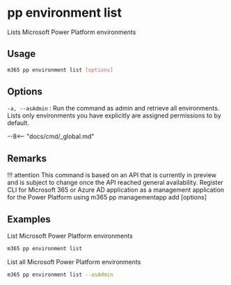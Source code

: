 # pp environment list

Lists Microsoft Power Platform environments

## Usage

```sh
m365 pp environment list [options]
```

## Options

`-a, --asAdmin`
: Run the command as admin and retrieve all environments. Lists only environments you have explicitly are assigned permissions to by default.

--8<-- "docs/cmd/_global.md"

## Remarks

!!! attention
    This command is based on an API that is currently in preview and is subject to change once the API reached general availability.
    Register CLI for Microsoft 365 or Azure AD application as a management application for the Power Platform using 
    m365 pp managementapp add [options] 

## Examples

List Microsoft Power Platform environments

```sh
m365 pp environment list
```

List all Microsoft Power Platform environments

```sh
m365 pp environment list --asAdmin
```
